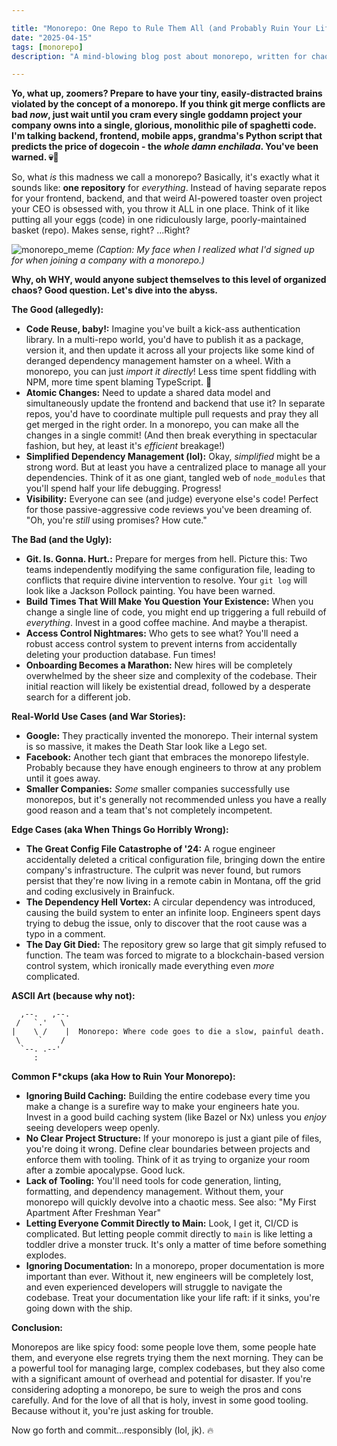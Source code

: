 ```yaml
---

title: "Monorepo: One Repo to Rule Them All (and Probably Ruin Your Life)"
date: "2025-04-15"
tags: [monorepo]
description: "A mind-blowing blog post about monorepo, written for chaotic Gen Z engineers."

---
```


**Yo, what up, zoomers? Prepare to have your tiny, easily-distracted brains violated by the concept of a monorepo. If you think git merge conflicts are bad *now*, just wait until you cram every single goddamn project your company owns into a single, glorious, monolithic pile of spaghetti code. I'm talking backend, frontend, mobile apps, grandma's Python script that predicts the price of dogecoin - the *whole damn enchilada*. You've been warned. 💀🙏**

So, what *is* this madness we call a monorepo? Basically, it's exactly what it sounds like: **one repository** for *everything*. Instead of having separate repos for your frontend, backend, and that weird AI-powered toaster oven project your CEO is obsessed with, you throw it ALL in one place. Think of it like putting all your eggs (code) in one ridiculously large, poorly-maintained basket (repo). Makes sense, right? ...Right?

![monorepo_meme](https://i.kym-cdn.com/photos/images/newsfeed/001/882/252/8f1.jpg)
*(Caption: My face when I realized what I'd signed up for when joining a company with a monorepo.)*

**Why, oh WHY, would anyone subject themselves to this level of organized chaos? Good question. Let's dive into the abyss.**

**The Good (allegedly):**

*   **Code Reuse, baby!:** Imagine you've built a kick-ass authentication library. In a multi-repo world, you'd have to publish it as a package, version it, and then update it across all your projects like some kind of deranged dependency management hamster on a wheel. With a monorepo, you can just *import it directly*! Less time spent fiddling with NPM, more time spent blaming TypeScript. 💯
*   **Atomic Changes:** Need to update a shared data model and simultaneously update the frontend and backend that use it? In separate repos, you'd have to coordinate multiple pull requests and pray they all get merged in the right order. In a monorepo, you can make all the changes in a single commit! (And then break everything in spectacular fashion, but hey, at least it's *efficient* breakage!)
*   **Simplified Dependency Management (lol):** Okay, *simplified* might be a strong word. But at least you have a centralized place to manage all your dependencies. Think of it as one giant, tangled web of `node_modules` that you'll spend half your life debugging. Progress!
*   **Visibility:** Everyone can see (and judge) everyone else's code! Perfect for those passive-aggressive code reviews you've been dreaming of. "Oh, you're *still* using promises? How cute."

**The Bad (and the Ugly):**

*   **Git. Is. Gonna. Hurt.:** Prepare for merges from hell. Picture this: Two teams independently modifying the same configuration file, leading to conflicts that require divine intervention to resolve. Your `git log` will look like a Jackson Pollock painting. You have been warned.
*   **Build Times That Will Make You Question Your Existence:** When you change a single line of code, you might end up triggering a full rebuild of *everything*. Invest in a good coffee machine. And maybe a therapist.
*   **Access Control Nightmares:** Who gets to see what? You'll need a robust access control system to prevent interns from accidentally deleting your production database. Fun times!
*   **Onboarding Becomes a Marathon:** New hires will be completely overwhelmed by the sheer size and complexity of the codebase. Their initial reaction will likely be existential dread, followed by a desperate search for a different job.

**Real-World Use Cases (and War Stories):**

*   **Google:** They practically invented the monorepo. Their internal system is so massive, it makes the Death Star look like a Lego set.
*   **Facebook:** Another tech giant that embraces the monorepo lifestyle. Probably because they have enough engineers to throw at any problem until it goes away.
*   **Smaller Companies:** *Some* smaller companies successfully use monorepos, but it's generally not recommended unless you have a really good reason and a team that's not completely incompetent.

**Edge Cases (aka When Things Go Horribly Wrong):**

*   **The Great Config File Catastrophe of '24:** A rogue engineer accidentally deleted a critical configuration file, bringing down the entire company's infrastructure. The culprit was never found, but rumors persist that they're now living in a remote cabin in Montana, off the grid and coding exclusively in Brainfuck.
*   **The Dependency Hell Vortex:** A circular dependency was introduced, causing the build system to enter an infinite loop. Engineers spent days trying to debug the issue, only to discover that the root cause was a typo in a comment.
*   **The Day Git Died:** The repository grew so large that git simply refused to function. The team was forced to migrate to a blockchain-based version control system, which ironically made everything even *more* complicated.

**ASCII Art (because why not):**

```
  ,--.   ,--.
 /   `.'   \
|    \ /    |  Monorepo: Where code goes to die a slow, painful death.
 \    `    /
  `--. .--'
     :
```

**Common F\*ckups (aka How to Ruin Your Monorepo):**

*   **Ignoring Build Caching:** Building the entire codebase every time you make a change is a surefire way to make your engineers hate you. Invest in a good build caching system (like Bazel or Nx) unless you *enjoy* seeing developers weep openly.
*   **No Clear Project Structure:** If your monorepo is just a giant pile of files, you're doing it wrong. Define clear boundaries between projects and enforce them with tooling. Think of it as trying to organize your room after a zombie apocalypse. Good luck.
*   **Lack of Tooling:** You'll need tools for code generation, linting, formatting, and dependency management. Without them, your monorepo will quickly devolve into a chaotic mess. See also: "My First Apartment After Freshman Year"
*   **Letting Everyone Commit Directly to Main:** Look, I get it, CI/CD is complicated. But letting people commit directly to `main` is like letting a toddler drive a monster truck. It's only a matter of time before something explodes.
*   **Ignoring Documentation:** In a monorepo, proper documentation is more important than ever. Without it, new engineers will be completely lost, and even experienced developers will struggle to navigate the codebase. Treat your documentation like your life raft: if it sinks, you're going down with the ship.

**Conclusion:**

Monorepos are like spicy food: some people love them, some people hate them, and everyone else regrets trying them the next morning. They can be a powerful tool for managing large, complex codebases, but they also come with a significant amount of overhead and potential for disaster. If you're considering adopting a monorepo, be sure to weigh the pros and cons carefully. And for the love of all that is holy, invest in some good tooling. Because without it, you're just asking for trouble.

Now go forth and commit...responsibly (lol, jk). 🔥
